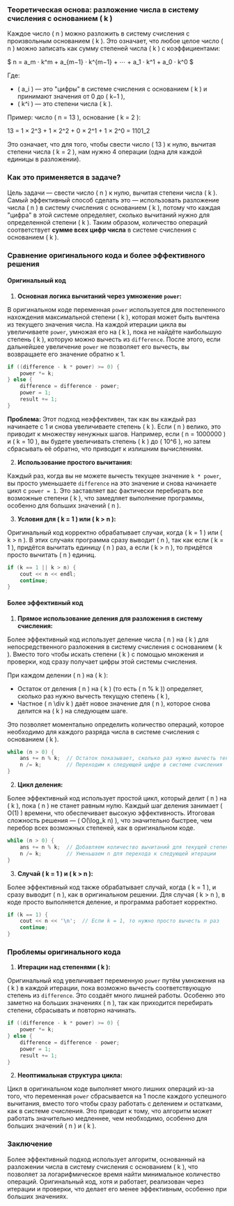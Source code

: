 ### Теоретическая основа: разложение числа в систему счисления с основанием \( k \)

Каждое число \( n \) можно разложить в систему счисления с произвольным основанием \( k \). Это означает, что любое целое число \( n \) можно записать как сумму степеней числа \( k \) с коэффициентами:

$ n = a_m ⋅ k^m + a_{m−1} ⋅ k^{m−1} + ⋯ + a_1 ⋅ k^1 + a_0 ⋅ k^0 $

Где:
- \( a_i \) — это "цифры" в системе счисления с основанием \( k \) и принимают значения от 0 до \( k−1 \),
- \( k^i \) — это степени числа \( k \).

Пример: число \( n = 13 \), основание \( k = 2 \):

13 = 1 × 2^3 + 1 × 2^2 + 0 × 2^1 + 1 × 2^0 = 1101_2

Это означает, что для того, чтобы свести число \( 13 \) к нулю, вычитая степени числа \( k = 2 \), нам нужно 4 операции (одна для каждой единицы в разложении).

### Как это применяется в задаче?

Цель задачи — свести число \( n \) к нулю, вычитая степени числа \( k \). Самый эффективный способ сделать это — использовать разложение числа \( n \) в систему счисления с основанием \( k \), потому что каждая "цифра" в этой системе определяет, сколько вычитаний нужно для определенной степени \( k \). Таким образом, количество операций соответствует **сумме всех цифр числа** в системе счисления с основанием \( k \).

### Сравнение оригинального кода и более эффективного решения

#### Оригинальный код

1. **Основная логика вычитаний через умножение `power`:**

В оригинальном коде переменная `power` используется для постепенного нахождения максимальной степени \( k \), которая может быть вычтена из текущего значения числа. На каждой итерации цикла вы увеличиваете `power`, умножая его на \( k \), пока не найдёте наибольшую степень \( k \), которую можно вычесть из `difference`. После этого, если дальнейшее увеличение `power` не позволяет его вычесть, вы возвращаете его значение обратно к 1.

```cpp
if ((difference - k * power) >= 0) {
    power *= k;
} else {
    difference = difference - power;
    power = 1;
    result += 1;
}
```

**Проблема:** Этот подход неэффективен, так как вы каждый раз начинаете с 1 и снова увеличиваете степень \( k \). Если \( n \) велико, это приводит к множеству ненужных шагов. Например, если \( n = 1000000 \) и \( k = 10 \), вы будете увеличивать степень \( k \) до \( 10^6 \), но затем сбрасывать её обратно, что приводит к излишним вычислениям.

2. **Использование простого вычитания:**

Каждый раз, когда вы не можете вычесть текущее значение `k * power`, вы просто уменьшаете `difference` на это значение и снова начинаете цикл с `power = 1`. Это заставляет вас фактически перебирать все возможные степени \( k \), что замедляет выполнение программы, особенно для больших значений \( n \).

3. **Условия для \( k = 1 \) или \( k > n \):**

Оригинальный код корректно обрабатывает случаи, когда \( k = 1 \) или \( k > n \). В этих случаях программа сразу выводит \( n \), так как если \( k = 1 \), придётся вычитать единицу \( n \) раз, а если \( k > n \), то придётся просто вычитать \( n \) единиц.

```cpp
if (k == 1 || k > n) {
    cout << n << endl;
    continue;
}
```

#### Более эффективный код

1. **Прямое использование деления для разложения в систему счисления:**

Более эффективный код использует деление числа \( n \) на \( k \) для непосредственного разложения в систему счисления с основанием \( k \). Вместо того чтобы искать степени \( k \) с помощью множения и проверки, код сразу получает цифры этой системы счисления.

При каждом делении \( n \) на \( k \):

- Остаток от деления \( n \) на \( k \) (то есть \( n \% k \)) определяет, сколько раз нужно вычесть текущую степень \( k \),
- Частное \( n \div k \) даёт новое значение для \( n \), которое снова делится на \( k \) на следующем шаге.

Это позволяет моментально определить количество операций, которое необходимо для каждого разряда числа в системе счисления с основанием \( k \).

```cpp
while (n > 0) {
    ans += n % k;  // Остаток показывает, сколько раз нужно вычесть текущую степень k
    n /= k;        // Переходим к следующей цифре в системе счисления
}
```

2. **Цикл деления:**

Более эффективный код использует простой цикл, который делит \( n \) на \( k \), пока \( n \) не станет равным нулю. Каждый шаг деления занимает \( O(1) \) времени, что обеспечивает высокую эффективность. Итоговая сложность решения — \( O(\log_k n) \), что значительно быстрее, чем перебор всех возможных степеней, как в оригинальном коде.

```cpp
while (n > 0) {
    ans += n % k;  // Добавляем количество вычитаний для текущей степени
    n /= k;        // Уменьшаем n для перехода к следующей итерации
}
```

3. **Случай \( k = 1 \) и \( k > n \):**

Более эффективный код также обрабатывает случай, когда \( k = 1 \), и сразу выводит \( n \), как в оригинальном решении. Для случая \( k > n \), в коде просто выполняется деление, и программа работает корректно.

```cpp
if (k == 1) {
    cout << n << '\n';  // Если k = 1, то нужно просто вычесть n раз
    continue;
}
```

### Проблемы оригинального кода

1. **Итерации над степенями \( k \):**

Оригинальный код увеличивает переменную `power` путём умножения на \( k \) в каждой итерации, пока возможно вычесть соответствующую степень из `difference`. Это создаёт много лишней работы. Особенно это заметно на больших значениях \( n \), так как приходится перебирать степени, сбрасывать и повторно начинать.

```cpp
if ((difference - k * power) >= 0) {
    power *= k;
} else {
    difference = difference - power;
    power = 1;
    result += 1;
}
```

2. **Неоптимальная структура цикла:**

Цикл в оригинальном коде выполняет много лишних операций из-за того, что переменная `power` сбрасывается на 1 после каждого успешного вычитания, вместо того чтобы сразу работать с делением и остатками, как в системе счисления. Это приводит к тому, что алгоритм может работать значительно медленнее, чем необходимо, особенно для больших значений \( n \) и \( k \).

### Заключение

Более эффективный подход использует алгоритм, основанный на разложении числа в систему счисления с основанием \( k \), что позволяет за логарифмическое время найти минимальное количество операций. Оригинальный код, хотя и работает, реализован через итерации и проверки, что делает его менее эффективным, особенно при больших значениях.
